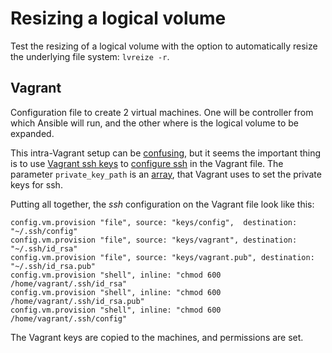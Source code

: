 # Resizing a logical volume

Test the resizing of a logical volume with the option to automatically resize the underlying file system: `lvreize -r`.

## Vagrant

Configuration file to create 2 virtual machines. One will be controller from which Ansible will run, and the other where is the logical volume to be expanded.

This intra-Vagrant setup can be [confusing](https://stackoverflow.com/questions/27005400/vagrant-multiple-machines-inter-ssh-key-authentication), but it seems the important thing is to use [Vagrant ssh keys](https://github.com/hashicorp/vagrant/tree/master/keys) to [configure ssh](https://www.vagrantup.com/docs/vagrantfile/ssh_settings.html) in the Vagrant file. The parameter `private_key_path` is an [array](https://ermaker.github.io/blog/2015/11/18/change-insecure-key-to-my-own-key-on-vagrant.html), that Vagrant uses to set the private keys for ssh.

Putting all together, the _ssh_ configuration on the Vagrant file look like this:

    config.vm.provision "file", source: "keys/config",  destination: "~/.ssh/config"
    config.vm.provision "file", source: "keys/vagrant", destination: "~/.ssh/id_rsa"
    config.vm.provision "file", source: "keys/vagrant.pub", destination: "~/.ssh/id_rsa.pub"
    config.vm.provision "shell", inline: "chmod 600 /home/vagrant/.ssh/id_rsa"
    config.vm.provision "shell", inline: "chmod 600 /home/vagrant/.ssh/id_rsa.pub"
    config.vm.provision "shell", inline: "chmod 600 /home/vagrant/.ssh/config"

The Vagrant keys are copied to the machines, and permissions are set.